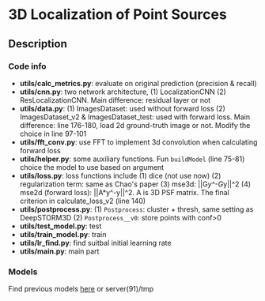 # 3D Localization of Point Sources

## Description

### Code info
* __utils/calc_metrics.py__: evaluate on original prediction (precision & recall)
* __utils/cnn.py__: two network architecture, (1) LocalizationCNN (2) ResLocalizationCNN. Main difference: residual layer or not
* __utils/data.py__: (1) ImagesDataset: used without forward loss (2) ImagesDataset_v2 & ImagesDataset_test: used with forward loss. Main difference: line 176-180, load 2d ground-truth image or not. Modify the choice in line 97-101
* __utils/fft_conv.py__: use FFT to implement 3d convolution when calculating forward loss
* __utils/helper.py__: some auxiliary functions. Fun ```buildModel``` (line 75-81) choice the model to use based on argument
* __utils/loss.py__: loss functions include (1) dice (not use now) (2) regularization term: same as Chao's paper (3) mse3d: ||G*y^-G*y||^2 (4) mse2d (forward loss): ||A*y^-y||^2. A is 3D PSF matrix. The final criterion in calculate_loss_v2 (line 140)
* __utils/postprocess.py__: (1) ```Postprocess```: cluster + thresh, same setting as DeepSTORM3D (2) ```Postprocess__v0```: store points with conf>0
* __utils/test_model.py__: test
* __utils/train_model.py__: train
* __utils/lr_find.py__: find suitbal initial learning rate
* __utils/main.py__: main part


### Models
Find previous models [here](https://drive.google.com/drive/folders/1Z-UTRqAauBXRbDDDtC_uCLNeBw6O5bY6?usp=sharing) or server(91)/tmp

